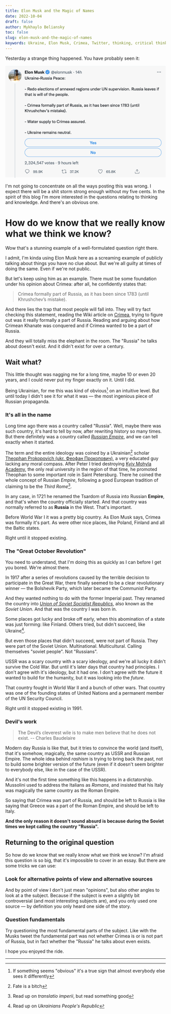 ```yaml
---
title: Elon Musk and the Magic of Names
date: 2022-10-04
draft: false
author: Mykhaylo Beliansky
toc: false
slug: elon-musk-and-the-magic-of-names
keywords: Ukraine, Elon Musk, Crimea, Twitter, thinking, critical thinking
---
```

Yesterday a strange thing happened. You have probably seen it:

![Screenshot of Musk's tweet](/img/musks-tweet-2.png)

I'm not going to concentrate on all the ways posting this was wrong. I expect there will be a shit storm strong enough without my five cents. In the spirit of this blog I'm more interested in the questions relating to thinking and knowledge. And there's an obvious one.

# How do we know that we really know what we think we know?
Wow that's a stunning example of a well-formulated question right there.

I admit, I'm kinda using Elon Musk here as a screaming example of publicly talking about things you have no clue about. But we're all guilty at times of doing the same. Even if we're not public.

But let's keep using him as an example. There must be some foundation under his opinion about Crimea: after all, he confidently states that:

> Crimea formally part of Russia, as it has been since 1783 (until Khrushchev’s mistake).

And there lies the trap that most people will fall into. They will try fact checking this statement, reading the Wiki article on [Crimea](https://en.wikipedia.org/wiki/Crimea), trying to figure out was it really formally a part of Russia. Reading and arguing about how Crimean Khanate was conquered and if Crimea wanted to be a part of Russia.

And they will totally miss the elephant in the room. The "Russia" he talks about doesn't exist. And it didn't exist for over a century.

## Wait what?
This little thought was nagging me for a long time, maybe 10 or even 20 years, and I could never put my finger exactly on it. Until I did.

Being Ukrainian, for me this was kind of obvious[^1] on an intuitive level. But until today I didn't see it for what it was — the most ingenious piece of Russian propaganda.

### It's all in the name
Long time ago there was a country called "Russia". Well, maybe there was such country, it's hard to tell by now, after rewriting history so many times. But there definitely was a country called [_Russian Empire_](https://en.wikipedia.org/wiki/Russian_Empire), and we can tell exactly when it started.

The term and the entire ideology was coined by a Ukrainian[^2] scholar [Theophan Prokopovich (ukr. Феофан Прокопович)](https://en.wikipedia.org/wiki/Theophan_Prokopovich), a very educated guy lacking any moral compass. After Peter I tried destroying [Kyiv Mohyla Academy](https://en.wikipedia.org/wiki/National_University_of_Kyiv-Mohyla_Academy), the only real university in the region of that time, he promoted Theophan to some important role in Saint Petersburg. There he coined the whole concept of Russian *Empire*, following a good European tradition of claiming to be the *Third Rome*[^3].

In any case, in 1721 he renamed the Tsardom of Russia into Russian **Empire**, and that's when the country officially started. And that country was normally referred to as **Russia** in the West. That's important.

Before World War I it was a pretty big country. As Elon Musk says, Crimea was formally it's part. As were other nice places, like Poland, Finland and all the Baltic states. 

Right until it stopped existing.

### The "Great October Revolution"
You need to understand, that I'm doing this as quickly as I can before I get you bored. We're almost there.

In 1917 after a series of revolutions caused by the terrible decision to participate in the Great War, there finally seemed to be a clear revolutionary winner — the Bolshevik Party, which later became the Communist Party.

And they wanted nothing to do with the former Imperial past. They renamed the country into [_Union of Soviet Socialist Republics_](https://en.wikipedia.org/wiki/Soviet_Union), also known as the _Soviet Union_. And that was the country I was born in.

Some places got lucky and broke off early, when this abomination of a state was just forming: like Finland. Others tried, but didn't succeed, like Ukraine[^4]. 

But even those places that didn't succeed, were not part of Russia. They were part of the Soviet Union. Multinational. Multicultural. Calling themselves "soviet people". Not "Russians".

USSR was a scary country with a scary ideology, and we're all lucky it didn't survive the Cold War. But until it's later days that country had principles. I don't agree with it's ideology, but it had one. I don't agree with the future it wanted to build for the humanity, but it was looking into the *future*.

That country fought in World War II and a bunch of other wars. That country was one of the founding states of United Nations and a permanent member of the UN Security Council.

Right until it stopped existing in 1991.

### Devil's work

> The Devil’s cleverest wile is to make men believe that he does not exist.  -- Charles Baudelaire 

Modern day Russia is like that, but it tries to convince the world (and itself), that it's somehow, magically, the same country as USSR and Russian Empire. The whole idea behind _rashism_ is trying to bring back the past, not to build some brighter version of the future (even if it doesn't seem brighter to everybody else, like in the case of the USSR).

And it's not the first time something like this happens in a dictatorship. Mussolini used to address the Italians as _Romans_, and insisted that his Italy was magically the same country as the Roman Empire.

So saying that Crimea was part of Russia, and should be left to Russia is like saying that Greece was a part of the Roman Empire, and should be left to Italy.

**And the only reason it doesn't sound absurd is because during the Soviet times we kept calling the country "Russia".**

## Returning to the original question
So how do we know that we really know what we think we know? I'm afraid this question is so big, that it's impossible to cover in an essay. But there are some tricks we can use:

### Look for alternative points of view and alternative sources
And by point of view I don't just mean "opinions", but also other angles to look at a the subject. Because if the subject is even a slightly bit controversial (and most interesting subjects are), and you only used one source — by definition you only heard one side of the story.

### Question fundamentals
Try questioning the most fundamental parts of the subject. Like with the Musks tweet the fundamental part was not whether Crimea is or is not part of Russia, but in fact whether the "Russia" he talks about even exists.

I hope you enjoyed the ride.

---
[^1]: If something seems "obvious" it's a true sign that almost everybody else sees it differently
[^2]: Fate is a bitch
[^3]: Read up on _translatio imperii_, but read something good
[^4]: Read up on _Ukrainians People's Republic_
